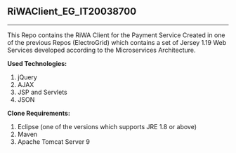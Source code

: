 ## RiWAClient_EG_IT20038700
---
This Repo contains the RiWA Client for the Payment Service Created in one of the previous Repos (ElectroGrid) which contains a set of Jersey 1.19 Web Services developed according to the Microservices Architecture.

**Used Technologies:**
1. jQuery
2. AJAX
3. JSP and Servlets
4. JSON

**Clone Requirements:**
1. Eclipse (one of the versions which supports JRE 1.8 or above)
2. Maven
3. Apache Tomcat Server 9
